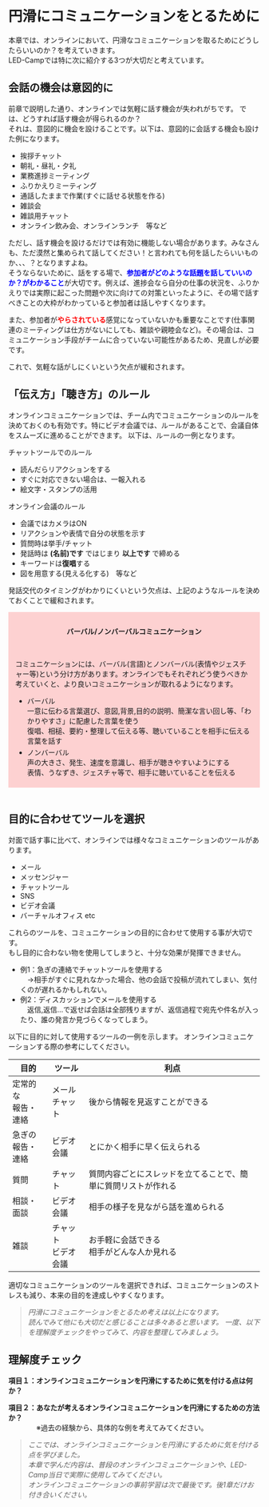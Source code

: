 # 円滑にコミュニケーションをとるために

本章では、オンラインにおいて、円滑なコミュニケーションを取るためにどうしたらいいのか？を考えていきます。<br>
LED-Campでは特に次に紹介する3つが大切だと考えています。

## 会話の機会は意図的に
前章で説明した通り、オンラインでは気軽に話す機会が失われがちです。
では、どうすれば話す機会が得られるのか？<br>
それは、意図的に機会を設けることです。以下は、意図的に会話する機会も設けた例になります。

- 挨拶チャット
- 朝礼・昼礼・夕礼
- 業務進捗ミーティング
- ふりかえりミーティング
- 通話したままで作業(すぐに話せる状態を作る)
- 雑談会
- 雑談用チャット
- オンライン飲み会、オンラインランチ　等など

ただし、話す機会を設けるだけでは有効に機能しない場合があります。みなさんも、ただ漠然と集められて話してください！と言われても何を話したらいいものか、、、？となりますよね。<br>
そうならないために、話をする場で、<font color=blue><b>参加者がどのような話題を話していいのか？がわかること</b></font>が大切です。例えば、進捗会なら自分の仕事の状況を、ふりかえりでは実際に起こった問題や次に向けての対策といったように、その場で話すべきことの大枠がわかっていると参加者は話しやすくなります。<br>

また、参加者が<font color=red><b>やらされている</b></font>感覚になっていないかも重要なことです(仕事関連のミーティングは仕方がないにしても、雑談や親睦会など)。その場合は、コミュニケーション手段がチームに合っていない可能性があるため、見直しが必要です。

これで、気軽な話がしにくいという欠点が緩和されます。

## 「伝え方」「聴き方」のルール
オンラインコミュニケーションでは、チーム内でコミュニケーションのルールを決めておくのも有効です。特にビデオ会議では、ルールがあることで、会議自体をスムーズに進めることができます。
以下は、ルールの一例となります。

チャットツールでのルール
- 読んだらリアクションをする
- すぐに対応できない場合は、一報入れる
- 絵文字・スタンプの活用

オンライン会議のルール
- 会議ではカメラはON
- リアクションや表情で自分の状態を示す
- 質問時は挙手/チャット
- 発話時は **(名前)です** ではじまり **以上です** で締める
- キーワードは**復唱**する
- 図を用意する(見える化する)　等など

発話交代のタイミングがわかりにくいという欠点は、上記のようなルールを決めておくことで緩和されます。

<div style="background-color: rgba(247, 31, 31, 0.2); padding: 1em 1em 0.5em 1em">
    <p style="text-align: center"><b>バーバル/ノンバーバルコミュニケーション</b></p><p style="text-align: left"><br></p><p style="text-align: left">
    コミュニケーションには、バーバル(言語)とノンバーバル(表情やジェスチャー等)という分け方があります。オンラインでもそれぞれどう使うべきか考えていくと、より良いコミュニケーションが取れるようになります。</p>
    <ul>
    <li style="margin-top: 0.25em">バーバル<br>
    一意に伝わる言葉選び、意図,背景,目的の説明、簡潔な言い回し等、「わかりやすさ」に配慮した言葉を使う<br>
    復唱、相槌、要約・整理して伝える等、聴いていることを相手に伝える言葉を話す<br>
    </li>
    <li style="margin-top: 0.25em">ノンバーバル<br>
    声の大きさ、発生、速度を意識し、相手が聴きやすいようにする<br>
    表情、うなずき、ジェスチャ等で、相手に聴いていることを伝える<br>
    </li>
</div>
<br>

## 目的に合わせてツールを選択
対面で話す事に比べて、オンラインでは様々なコミュニケーションのツールがあります。
- メール
- メッセンジャー
- チャットツール
- SNS
- ビデオ会議
- バーチャルオフィス  etc

これらのツールを、コミュニケーションの目的に合わせて使用する事が大切です。<br>もし目的に合わない物を使用してしまうと、十分な効果が発揮できません。
- 例1：急ぎの連絡でチャットツールを使用する<br>
&emsp;→相手がすぐに見れなかった場合、他の会話で投稿が流れてしまい、気付くのが遅れるかもしれない。
- 例2：ディスカッションでメールを使用する<br>
&emsp;返信,返信…で返せば会話は全部残りますが、返信過程で宛先や件名が入ったり、誰の発言か見づらくなってしまう。

以下に目的に対して使用するツールの一例を示します。
オンラインコミュニケーションする際の参考にしてください。

| 目的 | ツール | 利点 |
|----|----|----|
| 定常的な<br>報告・連絡 | メール<br>チャット |後から情報を見返すことができる|
| 急ぎの<br>報告・連絡 | ビデオ会議 |とにかく相手に早く伝えられる|
| 質問 | チャット |質問内容ごとにスレッドを立てることで、簡単に質問リストが作れる|
| 相談・面談 | ビデオ会議 |相手の様子を見ながら話を進められる|
| 雑談 | チャット<br>ビデオ会議 |お手軽に会話できる<br>相手がどんな人か見れる|

適切なコミュニケーションのツールを選択できれば、コミュニケーションのストレスも減り、本来の目的を達成しやすくなります。

> *円滑にコミュニケーションをとるため考えは以上になります。*<br>
> *読んでみて他にも大切だと感じることは多々あると思います。*
> *一度、以下を理解度チェックをやってみて、内容を整理してみましょう。*

## 理解度チェック

**項目１：オンラインコミュニケーションを円滑にするために気を付ける点は何か？**

**項目２：あなたが考えるオンラインコミュニケーションを円滑にするための方法か？**<br>
&emsp;&emsp;&emsp;&emsp;※過去の経験から、具体的な例を考えてみてください。

> *ここでは、オンラインコミュニケーションを円滑にするために気を付ける点を学びました。* <br>
> *本章で学んだ内容は、普段のオンラインコミュニケーションや、LED-Camp当日で実際に使用してみてください。*<br>
> *オンラインコミュニケーションの事前学習は次で最後です。後1章だけお付き合いください。*